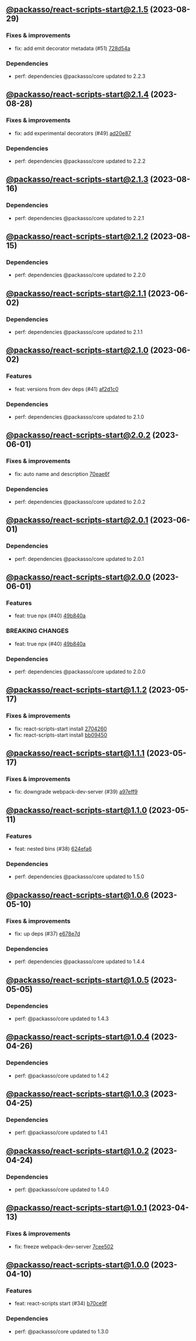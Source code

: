 ## [@packasso/react-scripts-start@2.1.5](https://github.com/qiwi/packasso/compare/2023.8.28-packasso.react-scripts-start.2.1.4-f0...2023.8.29-packasso.react-scripts-start.2.1.5-f0) (2023-08-29)

### Fixes & improvements
* fix: add emit decorator metadata (#51) [728d54a](https://github.com/qiwi/packasso/commit/728d54acecaab51b93dca5df5778daa0e94048eb)

### Dependencies
* perf: dependencies @packasso/core updated to 2.2.3

## [@packasso/react-scripts-start@2.1.4](https://github.com/qiwi/packasso/compare/2023.8.16-packasso.react-scripts-start.2.1.3-f0...2023.8.28-packasso.react-scripts-start.2.1.4-f0) (2023-08-28)

### Fixes & improvements
* fix: add experimental decorators (#49) [ad20e87](https://github.com/qiwi/packasso/commit/ad20e872f7462571721f9102a374eeed2ef1f941)

### Dependencies
* perf: dependencies @packasso/core updated to 2.2.2

## [@packasso/react-scripts-start@2.1.3](https://github.com/qiwi/packasso/compare/2023.8.15-packasso.react-scripts-start.2.1.2-f0...2023.8.16-packasso.react-scripts-start.2.1.3-f0) (2023-08-16)

### Dependencies
* perf: dependencies @packasso/core updated to 2.2.1

## [@packasso/react-scripts-start@2.1.2](https://github.com/qiwi/packasso/compare/2023.6.2-packasso.react-scripts-start.2.1.1-f0...2023.8.15-packasso.react-scripts-start.2.1.2-f0) (2023-08-15)

### Dependencies
* perf: dependencies @packasso/core updated to 2.2.0

## [@packasso/react-scripts-start@2.1.1](https://github.com/qiwi/packasso/compare/2023.6.2-packasso.react-scripts-start.2.1.0-f0...2023.6.2-packasso.react-scripts-start.2.1.1-f0) (2023-06-02)

### Dependencies
* perf: dependencies @packasso/core updated to 2.1.1

## [@packasso/react-scripts-start@2.1.0](https://github.com/qiwi/packasso/compare/2023.6.1-packasso.react-scripts-start.2.0.2-f0...2023.6.2-packasso.react-scripts-start.2.1.0-f0) (2023-06-02)

### Features
* feat: versions from dev deps (#41) [af2d1c0](https://github.com/qiwi/packasso/commit/af2d1c016313c1e78ae489514dc71b406449d00e)

### Dependencies
* perf: dependencies @packasso/core updated to 2.1.0

## [@packasso/react-scripts-start@2.0.2](https://github.com/qiwi/packasso/compare/2023.6.1-packasso.react-scripts-start.2.0.1-f0...2023.6.1-packasso.react-scripts-start.2.0.2-f0) (2023-06-01)

### Fixes & improvements
* fix: auto name and description [70eae6f](https://github.com/qiwi/packasso/commit/70eae6f7b5596db58d2f207d00f3d0f719d83319)

### Dependencies
* perf: dependencies @packasso/core updated to 2.0.2

## [@packasso/react-scripts-start@2.0.1](https://github.com/qiwi/packasso/compare/2023.6.1-packasso.react-scripts-start.2.0.0-f0...2023.6.1-packasso.react-scripts-start.2.0.1-f0) (2023-06-01)

### Dependencies
* perf: dependencies @packasso/core updated to 2.0.1

## [@packasso/react-scripts-start@2.0.0](https://github.com/qiwi/packasso/compare/2023.5.17-packasso.react-scripts-start.1.1.2-f0...2023.6.1-packasso.react-scripts-start.2.0.0-f0) (2023-06-01)

### Features
* feat: true npx (#40) [49b840a](https://github.com/qiwi/packasso/commit/49b840a014e848dc0e51e3cf213299ed26825a97)

### BREAKING CHANGES
* feat: true npx (#40) [49b840a](https://github.com/qiwi/packasso/commit/49b840a014e848dc0e51e3cf213299ed26825a97)

### Dependencies
* perf: dependencies @packasso/core updated to 2.0.0

## [@packasso/react-scripts-start@1.1.2](https://github.com/qiwi/packasso/compare/2023.5.17-packasso.react-scripts-start.1.1.1-f0...2023.5.17-packasso.react-scripts-start.1.1.2-f0) (2023-05-17)

### Fixes & improvements
* fix: react-scripts-start install [2704260](https://github.com/qiwi/packasso/commit/27042609d275aea7bd77deecb201149601fa4b66)
* fix: react-scripts-start install [bb09450](https://github.com/qiwi/packasso/commit/bb0945029374928d2b5d0865ede63ca71e8bac27)

## [@packasso/react-scripts-start@1.1.1](https://github.com/qiwi/packasso/compare/2023.5.11-packasso.react-scripts-start.1.1.0-f0...2023.5.17-packasso.react-scripts-start.1.1.1-f0) (2023-05-17)

### Fixes & improvements
* fix: downgrade webpack-dev-server (#39) [a97eff9](https://github.com/qiwi/packasso/commit/a97eff9cd7fcfeb8c44a8410990cbab9466ecb99)

## [@packasso/react-scripts-start@1.1.0](https://github.com/qiwi/packasso/compare/2023.5.10-packasso.react-scripts-start.1.0.6-f0...2023.5.11-packasso.react-scripts-start.1.1.0-f0) (2023-05-11)

### Features
* feat: nested bins (#38) [624efa6](https://github.com/qiwi/packasso/commit/624efa6db80af2dc8d6656368e10a44b83572511)

### Dependencies
* perf: dependencies @packasso/core updated to 1.5.0

## [@packasso/react-scripts-start@1.0.6](https://github.com/qiwi/packasso/compare/2023.5.5-packasso.react-scripts-start.1.0.5-f0...2023.5.10-packasso.react-scripts-start.1.0.6-f0) (2023-05-10)

### Fixes & improvements
* fix: up deps (#37) [e678e7d](https://github.com/qiwi/packasso/commit/e678e7d67f3201d4af2503bae690e3e51fcc1844)

### Dependencies
* perf: dependencies @packasso/core updated to 1.4.4

## [@packasso/react-scripts-start@1.0.5](https://github.com/qiwi/packasso/compare/2023.4.26-packasso.react-scripts-start.1.0.4-f0...2023.5.5-packasso.react-scripts-start.1.0.5-f0) (2023-05-05)

### Dependencies
* perf: @packasso/core updated to 1.4.3

## [@packasso/react-scripts-start@1.0.4](https://github.com/qiwi/packasso/compare/2023.4.25-packasso.react-scripts-start.1.0.3-f0...2023.4.26-packasso.react-scripts-start.1.0.4-f0) (2023-04-26)

### Dependencies
* perf: @packasso/core updated to 1.4.2

## [@packasso/react-scripts-start@1.0.3](https://github.com/qiwi/packasso/compare/2023.4.24-packasso.react-scripts-start.1.0.2-f0...2023.4.25-packasso.react-scripts-start.1.0.3-f0) (2023-04-25)

### Dependencies
* perf: @packasso/core updated to 1.4.1

## [@packasso/react-scripts-start@1.0.2](https://github.com/qiwi/packasso/compare/2023.4.13-packasso.react-scripts-start.1.0.1-f0...2023.4.24-packasso.react-scripts-start.1.0.2-f0) (2023-04-24)

### Dependencies
* perf: @packasso/core updated to 1.4.0

## [@packasso/react-scripts-start@1.0.1](https://github.com/qiwi/packasso/compare/2023.4.10-packasso.react-scripts-start.1.0.0-f0...2023.4.13-packasso.react-scripts-start.1.0.1-f0) (2023-04-13)

### Fixes & improvements
* fix: freeze webpack-dev-server [7cee502](https://github.com/qiwi/packasso/commit/7cee502d70d98c247083967b8d0b1dfc0334cf62)

## [@packasso/react-scripts-start@1.0.0](https://github.com/qiwi/packasso/compare/undefined...2023.4.10-packasso.react-scripts-start.1.0.0-f0) (2023-04-10)

### Features
* feat: react-scripts start (#34) [b70ce9f](https://github.com/qiwi/packasso/commit/b70ce9fa547e88b0f3b7710271be8c739481f18a)

### Dependencies
* perf: @packasso/core updated to 1.3.0
